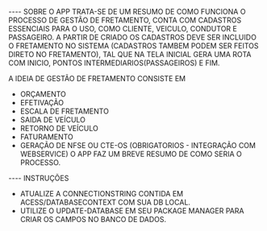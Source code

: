 ----  SOBRE O APP
TRATA-SE DE UM RESUMO DE COMO FUNCIONA O PROCESSO DE GESTÃO DE FRETAMENTO,
CONTA COM CADASTROS ESSENCIAIS PARA O USO, COMO CLIENTE, VEICULO, CONDUTOR E PASSAGEIRO.
A PARTIR DE CRIADO OS CADASTROS DEVE SER INCLUIDO O FRETAMENTO NO SISTEMA (CADASTROS TAMBEM PODEM SER FEITOS DIRETO NO FRETAMENTO),
TAL QUE NA TELA INICIAL GERA UMA ROTA COM INICIO, PONTOS INTERMEDIARIOS(PASSAGEIROS) E FIM.

A IDEIA DE GESTÃO DE FRETAMENTO CONSISTE EM
* ORÇAMENTO
* EFETIVAÇÃO
* ESCALA DE FRETAMENTO
* SAIDA DE VEÍCULO
* RETORNO DE VEÍCULO
* FATURAMENTO
* GERAÇÃO DE NFSE OU CTE-OS (OBRIGATORIOS - INTEGRAÇÃO COM WEBSERVICE)
O APP FAZ UM BREVE RESUMO DE COMO SERIA O PROCESSO.

----  INSTRUÇÕES
* ATUALIZE A CONNECTIONSTRING CONTIDA EM ACESS/DATABASECONTEXT COM SUA DB LOCAL.
* UTILIZE O UPDATE-DATABASE EM SEU PACKAGE MANAGER PARA CRIAR OS CAMPOS NO BANCO DE DADOS.
